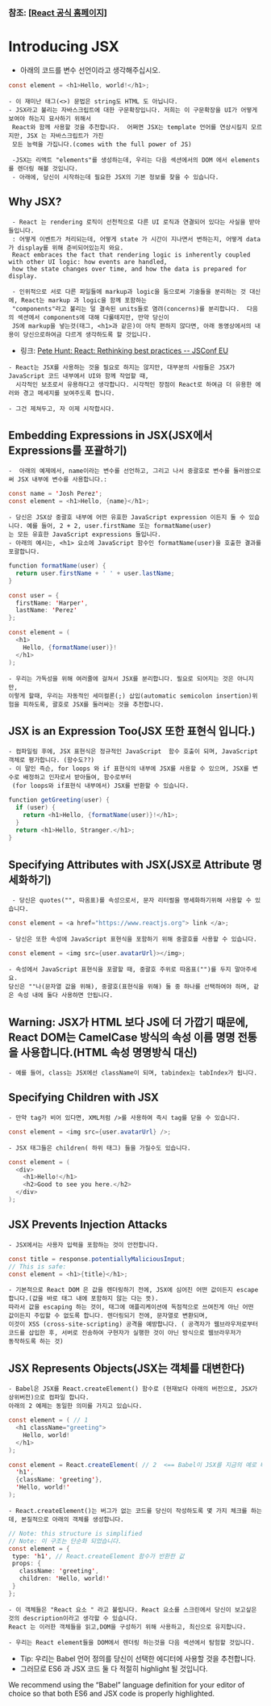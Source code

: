 ### 참조: [[React 공식 홈페이지]](https://reactjs.org/docs/introducing-jsx.html)


# Introducing JSX

- 아래의 코드를 변수 선언이라고 생각해주십시오.

~~~Java Script
const element = <h1>Hello, world!</h1>;
~~~

    - 이 재미난 태그(<>) 문법은 string도 HTML 도 아닙니다.
    - JSX라고 불리는 자바스크립트에 대한 구문확장입니다. 저희는 이 구문확장을 UI가 어떻게 보여야 하는지 묘사하기 위해서 
     React와 함께 사용할 것을 추천합니다.  어쩌면 JSX는 template 언어를 연상시킬지 모르지만, JSX 는 자바스크립트가 가진
     모든 능력을 가집니다.(comes with the full power of JS)
     
     -JSX는 리액트 "elements"를 생성하는데, 우리는 다음 섹션에서의 DOM 에서 elements를 렌더링 해볼 것입니다.
     - 아래에, 당신이 시작하는데 필요한 JSX의 기본 정보를 찾을 수 있습니다. 
     
   
 ## Why JSX?
     - React 는 rendering 로직이 선천적으로 다른 UI 로직과 연결되어 있다는 사실을 받아들입니다. 
     : 어떻게 이벤트가 처리되는데, 어떻게 state 가 시간이 지나면서 변하는지, 어떻게 data가 display를 위해 준비되어있는지 와요.
     React embraces the fact that rendering logic is inherently coupled with other UI logic: how events are handled, 
     how the state changes over time, and how the data is prepared for display.
     
     - 인위적으로 서로 다른 파일들에 markup과 logic을 둠으로써 기술들을 분리하는 것 대신에, React는 markup 과 logic을 함께 포함하는
     "components"라고 불리는 덜 결속된 units들로 염려(concerns)를 분리합니다.  다음의 섹션에서 components에 대해 다룰테지만, 만약 당신이
     JS에 markup을 넣는것(태그, <h1>과 같은)이 아직 편하지 않다면, 아래 동영상에서의 내용이 당신으로하여금 다르게 생각하도록 할 것입니다.
   - 링크: [Pete Hunt: React: Rethinking best practices -- JSConf EU](https://www.youtube.com/watch?v=x7cQ3mrcKaY) 

    - React는 JSX를 사용하는 것을 필요로 하지는 않지만, 대부분의 사람들은 JSX가 JavaScript 코드 내부에서 UI와 함께 작업할 때,
      시각적인 보조로서 유용하다고 생각합니다. 시각적인 장점이 React로 하여금 더 유용한 에러와 경고 메세지를 보여주도록 합니다.
      
    - 그건 제쳐두고, 자 이제 시작합시다. 

## Embedding Expressions in JSX(JSX에서 Expressions를 포괄하기)
    -  아래의 예제에서, name이라는 변수를 선언하고, 그리고 나서 중괄호로 변수를 둘러쌈으로써 JSX 내부에 변수를 사용합니다.:
~~~Java Script
const name = 'Josh Perez';
const element = <h1>Hello, {name}</h1>;
~~~

    - 당신은 JSX상 중괄호 내부에 어떤 유효한 JavaScript expression 이든지 둘 수 있습니다. 예를 들어, 2 + 2, user.firstName 또는 formatName(user)
    는 모든 유효한 JavaScript expressions 들입니다.
    - 아래의 예시는, <h1> 요소에 JavaScript 함수인 formatName(user)을 호출한 결과를 포괄합니다.


~~~Java Script
function formatName(user) {
  return user.firstName + ' ' + user.lastName;
}

const user = {
  firstName: 'Harper',
  lastName: 'Perez'
};

const element = (
  <h1>
    Hello, {formatName(user)}!
  </h1>
);
~~~
    - 우리는 가독성을 위해 여러줄에 걸쳐서 JSX를 분리합니다. 필요로 되어지는 것은 아니지만, 
    이렇게 할때, 우리는 자동적인 세미컬론(;) 삽입(automatic semicolon insertion)위험을 피하도록, 괄호로 JSX를 둘러싸는 것을 추천합니다.
    
## JSX is an Expression Too(JSX 또한 표현식 입니다.)

    - 컴파일링 후에, JSX 표현식은 정규적인 JavaScript  함수 호출이 되며, JavaScript 객체로 평가합니다. (함수도??)
    - 이 말인 즉슨, for loops 와 if 표현식의 내부에 JSX를 사용할 수 있으며, JSX를 변수로 배정하고 인자로서 받아들여, 함수로부터
     (for loops와 if표현식 내부에서) JSX를 반환할 수 있습니다. 
~~~Java Script
function getGreeting(user) {
  if (user) {
    return <h1>Hello, {formatName(user)}!</h1>;
  }
  return <h1>Hello, Stranger.</h1>;
}
~~~

 ## Specifying Attributes with JSX(JSX로 Attribute 명세화하기)
     - 당신은 quotes("", 따옴표)를 속성으로서, 문자 리터럴을 명세화하기위해 사용할 수 있습니다.
~~~Java Script
const element = <a href="https://www.reactjs.org"> link </a>;
~~~
    - 당신은 또한 속성에 JavaScript 표현식을 포함하기 위해 중괄호를 사용할 수 있습니다.
~~~Java Script
const element = <img src={user.avatarUrl}></img>;
~~~
    - 속성에서 JavaScript 표현식을 포괄할 때, 중괄호 주위로 따옴표("")를 두지 말아주세요. 
    당신은 ""나(문자열 값을 위해), 중괄호(표현식을 위해) 둘 중 하나를 선택하여야 하며, 같은 속성 내에 둘다 사용하면 안됩니다.


## Warning: JSX가 HTML 보다 JS에 더 가깝기 때문에, React DOM는 CamelCase 방식의 속성 이름 명명 전통을 사용합니다.(HTML 속성 명명방식 대신)

    - 예를 들어, class는 JSX에선 className이 되며, tabindex는 tabIndex가 됩니다. 

## Specifying Children with JSX
    - 만약 tag가 비어 있다면, XML처럼 />를 사용하여 즉시 tag를 닫을 수 있습니다.
    
~~~Java Script
const element = <img src={user.avatarUrl} />;
~~~
    - JSX 태그들은 children( 하위 태그) 들을 가질수도 있습니다.
~~~Java Script
const element = (
  <div>
    <h1>Hello!</h1>
    <h2>Good to see you here.</h2>
  </div>
);
~~~

## JSX Prevents Injection Attacks

    - JSX에서는 사용자 입력을 포함하는 것이 안전합니다. 
~~~Java Script
const title = response.potentiallyMaliciousInput;
// This is safe:
const element = <h1>{title}</h1>;
~~~
    - 기본적으로 React DOM 은 값을 렌더링하기 전에, JSX에 심어진 어떤 값이든지 escape 합니다.(값을 바로 태그 내에 포함하지 않는 다는 뜻).
    따라서 값을 escaping 하는 것이, 태그에 애플리케이션에 독점적으로 쓰여진게 아닌 어떤 값이든지 주입할 수 없도록 합니다. 렌더링되기 전에, 문자열로 변환되며,
    이것이 XSS (cross-site-scripting) 공격을 예방합니다. ( 공격자가 웹브라우저로부터 코드를 삽입한 후, 서버로 전송하여 구현자가 실행한 것이 아닌 방식으로 웹브라우저가
    동작하도록 하는 것)

## JSX Represents Objects(JSX는 객체를 대변한다)

    - Babel은 JSX를 React.createElement() 함수로 (현재보다 아래의 버전으로, JSX가 상위버전)으로 컴파일 합니다. 
    아래의 2 예제는 동일한 의미를 가지고 있습니다.
~~~Java Script
const element = ( // 1
  <h1 className="greeting">
    Hello, world!
  </h1>
);

const element = React.createElement( // 2  <== Babel이 JSX를 지금의 예로 바꾸어 준것
  'h1',
  {className: 'greeting'},
  'Hello, world!'
);

~~~

    - React.createElement()는 버그가 없는 코드를 당신이 작성하도록 몇 가지 체크를 하는데, 본질적으로 아래의 객체를 생성합니다.
 ~~~Java Script
// Note: this structure is simplified
// Note: 이 구조는 단순화 되었습니다.
const element = {
  type: 'h1', // React.createElement 함수가 반환한 값
  props: {
    className: 'greeting',
    children: 'Hello, world!'
  }
};
~~~

    - 이 객체들은 "React 요소 " 라고 불립니다. React 요소를 스크린에서 당신이 보고싶은 것의 description이라고 생각할 수 있습니다.
    React 는 이러한 객체들을 읽고,DOM을 구성하기 위해 사용하고, 최신으로 유지합니다.
    
    - 우리는 React element들을 DOM에서 렌더링 하는것을 다음 섹션에서 탐험할 것입니다.

- Tip: 우리는 Babel 언어 정의를 당신이 선택한 에디터에 사용할 것을 추천합니다. 
- 그러므로 ES6 과 JSX 코드 둘 다 적절히 highlight 될 것입니다.

We recommend using the “Babel” language definition for your editor of choice so that both ES6 and JSX code is properly highlighted.






